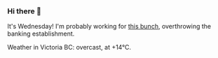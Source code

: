 ### Hi there :wave:

It's Wednesday! I'm probably working for [this bunch](https://github.com/kohofinancial), overthrowing the banking establishment.

Weather in Victoria BC: overcast, at +14°C.
